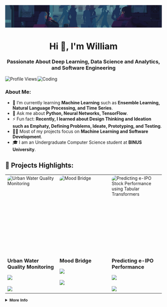 <div align="center">
  <img src="https://github.com/williamtheodoruswijaya/williamtheodoruswijaya/blob/main/background.gif" alt="Header Image">
</div>

<h1 align="center">Hi 👋, I'm William</h1>
<h3 align="center">Passionate About Deep Learning, Data Science and Analytics, and Software Engineering</h3>

<img align="right" alt="Coding" width="400" src="https://c.tenor.com/DBqjevyA2o4AAAAM/bongo-cat-codes.gif">

<p align="left">
  <img src="https://komarev.com/ghpvc/?username=williamtheodoruswijaya&label=Profile%20views&color=0e75b6&style=flat" alt="Profile Views" />
</p>

### About Me:
- 🌱 I’m currently learning **Machine Learning** such as **Ensemble Learning, Natural Language Processing, and Time Series**.  
- 💬 Ask me about **Python, Neural Networks, TensorFlow**.  
- ⚡ Fun fact: **Recently, I learned about Design Thinking and Ideation such as Emphaty, Defining Problems, Ideate, Prototyping, and Testing**.  
- 👨‍💻 Most of my projects focus on **Machine Learning and Software Development**.  
- 🎓 I am an Undergraduate Computer Science student at **BINUS University**.

## 🚀 Projects Highlights:
<div align="center">
  <table>
    <tr>
      <td width="33%" valign="top">
        <div style="width:100%;height:240px;overflow:hidden;border-radius:12px;">
          <img src="https://github.com/user-attachments/assets/69fd36cb-a539-42eb-9c59-3186a9f4e770"
             alt="Urban Water Quality Monitoring"
             style="width:100%;height:100%;object-fit:cover;display:block;border-radius:12px;">
        </div>
        <h3>Urban Water Quality Monitoring</h3>
        <a href="https://drive.google.com/file/d/1DcQ7ss-r3WeN4zpuYMpuGhWxgfY8BK7L/view" target="_blank">
          <img src="https://img.shields.io/badge/Project-View_Details-blue?style=for-the-badge&logo=google-drive&logoColor=white"/>
        </a>
        <br/><br/>
        <img src="https://skillicons.dev/icons?i=python,tensorflow,pytorch" height="30"/>
      </td>
      <td width="33%" valign="top">
      <div style="width:100%;height:240px;overflow:hidden;border-radius:12px;">
        <img src="https://github.com/user-attachments/assets/07aea33e-2e38-42db-b48c-00b7de0c2986"
             alt="Mood Bridge"
             style="width:100%;height:100%;object-fit:cover;display:block;border-radius:12px;">
      </div>
        <h3>Mood Bridge</h3>
        <a href="https://github.com/williamtheodoruswijaya/mood-bridge-v2" target="_blank">
          <img src="https://img.shields.io/badge/GitHub-View%20Repository-black?logo=github&style=for-the-badge" />
        </a>
        <br/><br/>
        <img src="https://skillicons.dev/icons?i=go,redis,aws,postgres,next" height="30"/>
      </td>
      <td width="33%" valign="top">
      <div style="width:100%;height:240px;overflow:hidden;border-radius:12px;">
        <img src="https://github.com/user-attachments/assets/4e6d0b75-189c-4280-9d56-19085779d2da"
             alt="Predicting e-IPO Stock Performance using Tabular Transformers"
             style="width:100%;height:100%;object-fit:cover;display:block;border-radius:12px;">
      </div>
        <h3>Predicting e-IPO Performance</h3>
        <a href="[https://github.com/username/project3](https://github.com/williamtheodoruswijaya/Datathon-UI-2025)" target="_blank">
          <img src="https://img.shields.io/badge/GitHub-View%20Repository-black?logo=github&style=for-the-badge" />
        </a>
        <br/><br/>
        <img src="https://skillicons.dev/icons?i=python,sklearn,tensorflow,pytorch" height="30"/>
      </td>
    </tr>
  </table>
</div>

<details>
  <br>
  <summary style="font-family: 'Product Sans', sans-serif; font-size: small;"><b>More Info</b></summary>
  <div align="center" style="display: flex; flex-direction: column; gap: 1rem;">
    
---

### 📈 Stats:
<table align="center">
  <tr>
    <td>
      <img height=200 align="center" src="https://github-readme-stats.vercel.app/api?username=williamtheodoruswijaya&theme=tokyonight&show_icons=true&hide_border=true&count_private=true" alt="GitHub Stats" />
    </td>
    <td>
      <img height=200 align="center" src="https://github-readme-streak-stats.herokuapp.com/?user=williamtheodoruswijaya&theme=tokyonight&hide_border=true" alt="GitHub Streak Stats" />
    </td>
  </tr>
  <tr>
    <td>
      <img height=200 align="center" src="https://github-readme-stats.vercel.app/api/top-langs/?username=williamtheodoruswijaya&theme=tokyonight&show_icons=true&hide_border=true&layout=compact&hide=html" alt="Top Languages" />
    </td>
    <td>
      <img height=200 align="center" src="https://github-readme-activity-graph.vercel.app/graph?username=williamtheodoruswijaya&bg_color=000000&color=00e1ff&line=00e1ff&point=ffffff&area=true&hide_border=true" alt="Contributions Graph" />
    </td>
  </tr>
</table>

<p align="center">
  <img src="https://github.com/williamtheodoruswijaya/williamtheodoruswijaya/blob/output/github-contribution-grid-snake-dark.svg" alt="GitHub Contribution Snake" />
</p>

---

### 🏆 Trophies:
<p align="center">
  <img src="https://github-profile-trophy.vercel.app/?username=williamtheodoruswijaya&theme=onestar&no-frame=true&column=7" alt="GitHub Trophies" />
</p>
  </div>
</details>
